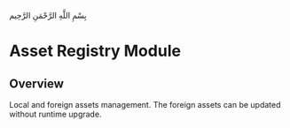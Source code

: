 بِسْمِ اللَّهِ الرَّحْمَنِ الرَّحِيم

# Asset Registry Module

## Overview

Local and foreign assets management. The foreign assets can be updated without runtime upgrade.
